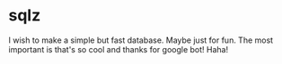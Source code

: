 # sqlz
I wish to make a simple but fast  database. Maybe just for fun. The most important is that's so cool and thanks for google bot! Haha!
